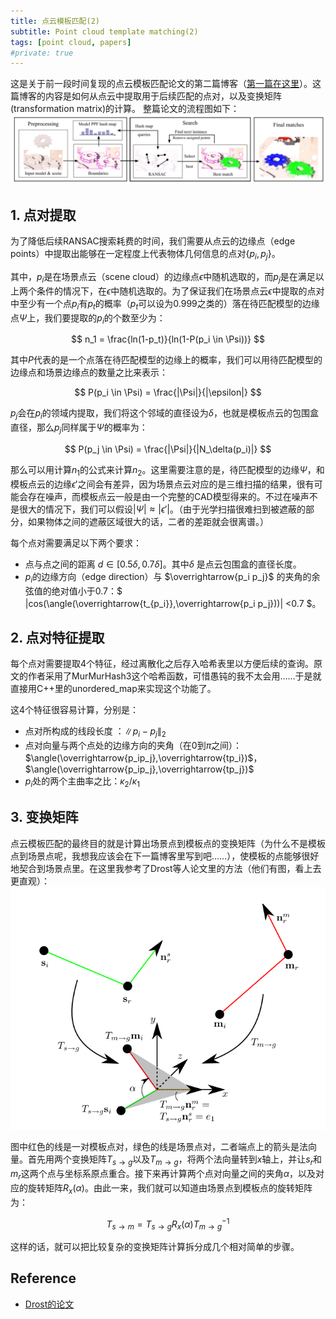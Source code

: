 ```yaml
---
title: 点云模板匹配(2)
subtitle: Point cloud template matching(2)
tags: [point cloud, papers]
#private: true
---
```


<head>
    <script src="https://cdn.mathjax.org/mathjax/latest/MathJax.js?config=TeX-AMS-MML_HTMLorMML" type="text/javascript"></script>
    <script type="text/x-mathjax-config">
        MathJax.Hub.Config({
            tex2jax: {
            skipTags: ['script', 'noscript', 'style', 'textarea', 'pre'],
            inlineMath: [['$','$']]
            }
        });
    </script>
</head>


这是关于前一段时间复现的点云模板匹配论文的第二篇博客（[第一篇在这里](https://jyyyjyyyj.github.io/2021-10-01-registration1/)）。这篇博客的内容是如何从点云中提取用于后续匹配的点对，以及变换矩阵(transformation matrix)的计算。
整篇论文的流程图如下：
<br>
![](../assets/workflow.png)
<br>

## 1. 点对提取

为了降低后续RANSAC搜索耗费的时间，我们需要从点云的边缘点（edge points）中提取出能够在一定程度上代表物体几何信息的点对$\{p_i,p_j\}$。
  
其中，$p_i$是在场景点云（scene cloud）的边缘点$\epsilon$中随机选取的，而$p_j$是在满足以上两个条件的情况下，在$\epsilon$中随机选取的。为了保证我们在场景点云$\epsilon$中提取的点对中至少有一个点$p_i$有$p_t$的概率（$p_t$可以设为0.999之类的）落在待匹配模型的边缘点$\Psi$上，我们要提取的$p_i$的个数至少为：

$$ n_1 = \frac{ln(1-p_t)}{ln(1-P(p_i \in \Psi))} $$

其中$P$代表的是一个点落在待匹配模型的边缘上的概率，我们可以用待匹配模型的边缘点和场景边缘点的数量之比来表示：

$$ P(p_i \in \Psi) = \frac{|\Psi|}{|\epsilon|} $$

$p_j$会在$p_i$的领域内提取，我们将这个邻域的直径设为$\delta$，也就是模板点云的包围盒直径，那么$p_j$同样属于$\Psi$的概率为：

$$ P(p_j \in \Psi) = \frac{|\Psi|}{|N_\delta(p_i)|} $$

那么可以用计算$n_1$的公式来计算$n_2$。这里需要注意的是，待匹配模型的边缘$\Psi$，和模板点云的边缘$\epsilon'$之间会有差异，因为场景点云对应的是三维扫描的结果，很有可能会存在噪声，而模板点云一般是由一个完整的CAD模型得来的。不过在噪声不是很大的情况下，我们可以假设${|\Psi|} \approx {|\epsilon'|}$。（由于光学扫描很难扫到被遮蔽的部分，如果物体之间的遮蔽区域很大的话，二者的差距就会很离谱。）

每个点对需要满足以下两个要求：
 - 点与点之间的距离 $d \in [0.5\delta,0.7\delta]$。其中$\delta$ 是点云包围盒的直径长度。
 - $p_i$的边缘方向（edge direction）与 $\overrightarrow{p_i p_j}$ 的夹角的余弦值的绝对值小于0.7：$ |cos(\angle(\overrightarrow{t_{p_i}},\overrightarrow{p_i p_j}))| <0.7 $。
 
## 2. 点对特征提取
每个点对需要提取4个特征，经过离散化之后存入哈希表里以方便后续的查询。原文的作者采用了MurMurHash3这个哈希函数，可惜愚钝的我不太会用……于是就直接用C++里的unordered_map来实现这个功能了。

这4个特征很容易计算，分别是：
- 点对所构成的线段长度 ：$\|p_i-p_j\|_2$
- 点对向量与两个点处的边缘方向的夹角（在0到$\pi$之间）：$\angle(\overrightarrow{p_ip_j},\overrightarrow{tp_i})$，$\angle(\overrightarrow{p_ip_j},\overrightarrow{tp_j})$
- $p_i$处的两个主曲率之比：$\kappa_2/\kappa_1$

## 3. 变换矩阵
点云模板匹配的最终目的就是计算出场景点到模板点的变换矩阵（为什么不是模板点到场景点呢，我想我应该会在下一篇博客里写到吧……），使模板的点能够很好地契合到场景点里。在这里我参考了Drost等人论文里的方法（他们有图，看上去更直观）：
![](../assets/transform.png)

图中红色的线是一对模板点对，绿色的线是场景点对，二者端点上的箭头是法向量。首先用两个变换矩阵$T_{s\rightarrow g}$以及$T_{m\rightarrow g}$，将两个法向量转到$x$轴上，并让$s_r$和$m_r$这两个点与坐标系原点重合。接下来再计算两个点对向量之间的夹角$\alpha$，以及对应的旋转矩阵$R_x(\alpha)$。由此一来，我们就可以知道由场景点到模板点的旋转矩阵为：

$$T_{s\rightarrow m} = T_{s\rightarrow g}R_x(\alpha){T^{-1}_{m\rightarrow g}}$$

这样的话，就可以把比较复杂的变换矩阵计算拆分成几个相对简单的步骤。



## Reference
- [Drost的论文](https://ieeexplore.ieee.org/document/5540108/)
